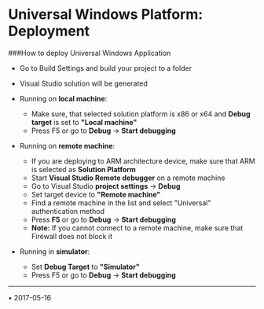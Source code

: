 Universal Windows Platform: Deployment
=========================


###How to deploy Universal Windows Application



* Go to Build Settings and build your project to a folder
* Visual Studio solution will be generated


* Running on **local machine**:
    * Make sure, that selected solution platform is x86 or x64 and **Debug target** is set to **"Local machine"**
    * Press F5 or go to **Debug** -&gt; **Start debugging**


* Running on **remote machine**:
    * If you are deploying to ARM architecture device, make sure that ARM is selected as **Solution Platform**
    * Start **Visual Studio Remote debugger** on a remote machine
    * Go to Visual Studio **project settings** -&gt; **Debug**
    * Set target device to **"Remote machine"**
    * Find a remote machine in the list and select "Universal" authentication method
    * Press **F5** or go to **Debug** -&gt; **Start debugging**
    * **Note:** If you cannot connect to a remote machine, make sure that Firewall does not block it


* Running in **simulator**:
    * Set **Debug Target** to **"Simulator"**
    * Press F5 or go to **Debug** -&gt; **Start debugging**

---
<span class="page-edit">• 2017-05-16  <!-- include IncludeTextAmendPageNoEdit --></span><br/>